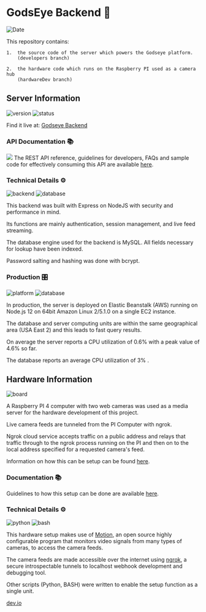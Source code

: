 # GodsEye Backend 👀

![Date](https://img.shields.io/static/v1?label=date&message=30/06/2020&color=green&style=for-the-badge)

This repository contains:

    1.  the source code of the server which powers the Godseye platform.
        (developers branch)

    2.  the hardware code which runs on the Raspberry PI used as a camera hub
        (hardwareDev branch)

## Server Information

![version](https://img.shields.io/static/v1?label=version&message=1.0.19&color=important&style=for-the-badge) ![status](https://img.shields.io/static/v1?label=status&message=production&color=blue&style=for-the-badge)

Find it live at: [Godseye Backend](http://godseye-env.eba-gpcz6ppk.us-east-2.elasticbeanstalk.com/)

### API Documentation :books:

![](https://img.shields.io/static/v1?label=&message=POSTMAN&color=ffab59&style=for-the-badge&logo=Postman)
The REST API reference, guidelines for developers, FAQs and sample code for effectively consuming this API are available [here](https://documenter.getpostman.com/view/11664536/SzzdCLYo?version=latest).

### Technical Details ⚙️

![backend](https://img.shields.io/static/v1?label=&message=Node.JS&color=success&style=for-the-badge&logo=Node.js) ![database](https://img.shields.io/static/v1?label=&message=MySQL&color=77acd5&style=for-the-badge&logo=mysql)

This backend was built with Express on NodeJS with security and performance in mind.

Its functions are mainly authentication, session management, and live feed streaming.

The database engine used for the backend is MySQL. All fields necessary for lookup have been indexed.

Password salting and hashing was done with bcrypt.

### Production 🎛️

![platform](https://img.shields.io/static/v1?label=&message=Elastic%20Beanstalk&color=ff9900&style=for-the-badge&logo=Amazon-AWS) ![database](https://img.shields.io/static/v1?label=&message=Amazon%20RDS&color=232f3e&style=for-the-badge&logo=Amazon-AWS)

In production, the server is deployed on Elastic Beanstalk (AWS) running on Node.js 12
on 64bit Amazon Linux 2/5.1.0 on a single EC2 instance.

The database and server computing units are within the same geographical area (USA East 2)
and this leads to fast query results.

On average the server reports a CPU utilization of 0.6% with a peak value of 4.6% so far.

The database reports an average CPU utilization of 3% .

## Hardware Information

![board](https://img.shields.io/static/v1?label=&message=Raspberry%20PI&color=c51a4a&style=for-the-badge&logo=Raspberry-PI)

A Raspberry PI 4 computer with two web cameras was used as a media server for the hardware development of this project.

Live camera feeds are tunneled from the PI Computer with ngrok.

Ngrok cloud service accepts traffic on a public address and relays that traffic through to the ngrok process running on the PI and then on to the local address specified for a requested camera's feed.

Information on how this can be setup can be found [here](https://gitlab.com/dev.io/dev.backend.io/-/blob/hardwareDev/docs.pdf).

### Documentation :books:

Guidelines to how this setup can be done are available <a href="https://gitlab.com/dev.io/dev.backend.io/-/blob/hardwareDev/docs.pdf">here</a>.

### Technical Details ⚙️

![python](https://img.shields.io/static/v1?label=&message=Python&color=ffcc00&style=for-the-badge&logo=Python) ![bash](https://img.shields.io/static/v1?label=&message=Bash&color=000&style=for-the-badge&logo=gnu-bash)

This hardware setup makes use of <a href="https://motion-project.github.io/">Motion</a>, an open source highly configurable program that monitors video signals from many types of cameras, to access the camera feeds.

The camera feeds are made accessible over the internet using <a href="https://ngrok.com/">ngrok</a>, a secure introspectable tunnels to localhost webhook development and debugging tool.

Other scripts (Python, BASH) were written to enable the setup function as a single unit.

[dev.io]()
